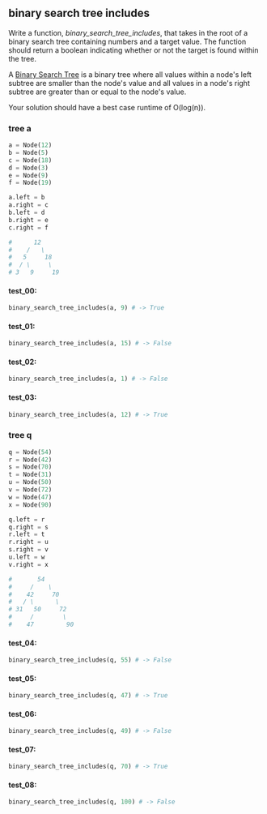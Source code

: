 ## binary search tree includes

Write a function, *binary\_search\_tree\_includes*, that takes in the root of a binary search tree
containing numbers and a target value. The function should return a boolean indicating whether or
not the target is found within the tree.

A [Binary Search Tree](https:#en.wikipedia.org/wiki/Binary_search_tree) is a binary tree where all
values within a node's left subtree are smaller than the node's value and all values in a node's
right subtree are greater than or equal to the node's value.

Your solution should have a best case runtime of O(log(n)).

### tree a

```python
a = Node(12)
b = Node(5)
c = Node(18)
d = Node(3)
e = Node(9)
f = Node(19)

a.left = b
a.right = c
b.left = d
b.right = e
c.right = f

#      12
#    /   \
#   5     18
#  / \     \
# 3   9     19
```

#### test_00:

```python
binary_search_tree_includes(a, 9) # -> True
```

#### test_01:

```python
binary_search_tree_includes(a, 15) # -> False
```

#### test_02:

```python
binary_search_tree_includes(a, 1) # -> False
```

#### test_03:

```python
binary_search_tree_includes(a, 12) # -> True
```

### tree q

```python
q = Node(54)
r = Node(42)
s = Node(70)
t = Node(31)
u = Node(50)
v = Node(72)
w = Node(47)
x = Node(90)

q.left = r
q.right = s
r.left = t
r.right = u
s.right = v
u.left = w
v.right = x

#       54
#     /    \
#    42     70
#   / \      \
# 31   50     72
#     /        \
#    47         90
```

#### test_04:

```python
binary_search_tree_includes(q, 55) # -> False
```

#### test_05:

```python
binary_search_tree_includes(q, 47) # -> True
```

#### test_06:

```python
binary_search_tree_includes(q, 49) # -> False
```

#### test_07:

```python
binary_search_tree_includes(q, 70) # -> True
```

#### test_08:

```python
binary_search_tree_includes(q, 100) # -> False
```
